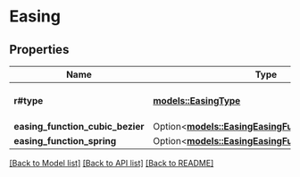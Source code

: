 # Easing

## Properties

Name | Type | Description | Notes
------------ | ------------- | ------------- | -------------
**r#type** | [**models::EasingType**](EasingType.md) | The type of easing curve. | 
**easing_function_cubic_bezier** | Option<[**models::EasingEasingFunctionCubicBezier**](Easing_easingFunctionCubicBezier.md)> |  | [optional]
**easing_function_spring** | Option<[**models::EasingEasingFunctionSpring**](Easing_easingFunctionSpring.md)> |  | [optional]

[[Back to Model list]](../README.md#documentation-for-models) [[Back to API list]](../README.md#documentation-for-api-endpoints) [[Back to README]](../README.md)


